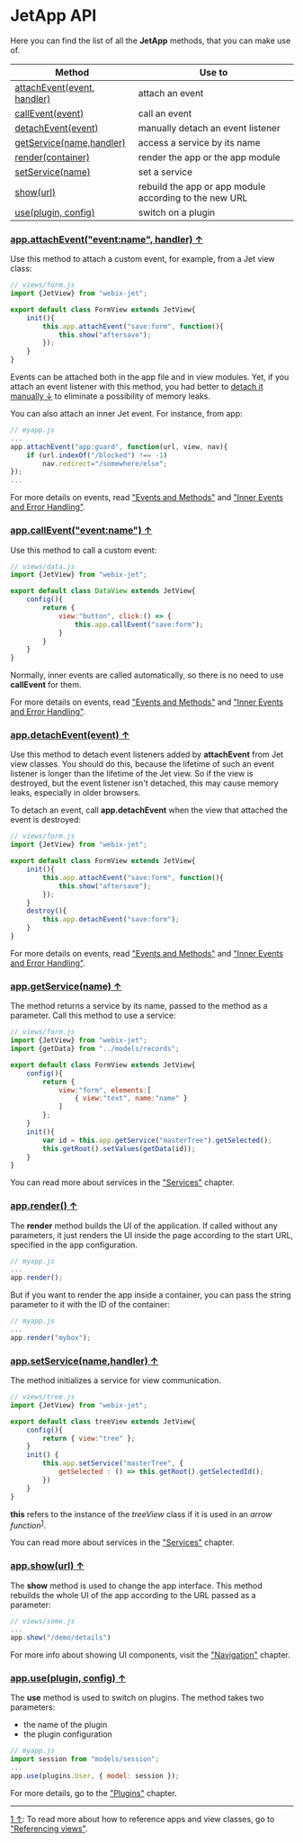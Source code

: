 # <span id="contents">JetApp API</span>

Here you can find the list of all the **JetApp** methods, that you can make use of.

| Method | Use to  |
|--------|---------|
| [attachEvent(event, handler)](#attach)   | attach an event |
| [callEvent(event)](#call)                | call an event |
| [detachEvent(event)](#detach)            | manually detach an event listener |
| [getService(name,handler)](#get_service) | access a service by its name |
| [render(container)](#render)             | render the app or the app module |
| [setService(name)](#set_service)         | set a service |
| [show(url)](#show)                       | rebuild the app or app module according to the new URL |
| [use(plugin, config)](#use)              | switch on a plugin |

### [<span id="attach">app.attachEvent("event:name", handler) &uarr;</span>](#contents)

Use this method to attach a custom event, for example, from a Jet view class:

```js
// views/form.js
import {JetView} from "webix-jet";

export default class FormView extends JetView{
    init(){
        this.app.attachEvent("save:form", function(){
            this.show("aftersave");
        });
    }
}
```

Events can be attached both in the app file and in view modules. Yet, if you attach an event listener with this method, you had better to [detach it manually &darr;](#detach) to eliminate a possibility of memory leaks.

You can also attach an inner Jet event. For instance, from app:

```js
// myapp.js
...
app.attachEvent("app:guard", function(url, view, nav){
    if (url.indexOf("/blocked") !== -1)
        nav.redirect="/somewhere/else";
});
...
```

For more details on events, read ["Events and Methods"](events.md) and ["Inner Events and Error Handling"](inner_events.md).

### [<span id="call">app.callEvent("event:name") &uarr;</span>](#contents)

Use this method to call a custom event:

```js
// views/data.js
import {JetView} from "webix-jet";

export default class DataView extends JetView{
    config(){
        return {
            view:"button", click:() => {
                this.app.callEvent("save:form");
            }
        }
    }
}
```

Normally, inner events are called automatically, so there is no need to use **callEvent** for them.

For more details on events, read ["Events and Methods"](events.md) and ["Inner Events and Error Handling"](inner_events.md).

### [<span id="detach">app.detachEvent(event) &uarr;</span>](#contents)

Use this method to detach event listeners added by **attachEvent** from Jet view classes. You should do this, because the lifetime of such an event listener is longer than the lifetime of the Jet view. So if the view is destroyed, but the event listener isn't detached, this may cause memory leaks, especially in older browsers.

To detach an event, call **app.detachEvent** when the view that attached the event is destroyed:

```js
// views/form.js
import {JetView} from "webix-jet";

export default class FormView extends JetView{
    init(){
        this.app.attachEvent("save:form", function(){
            this.show("aftersave");
        });
    }
    destroy(){
        this.app.detachEvent("save:form");
    }
}
```

For more details on events, read ["Events and Methods"](events.md) and ["Inner Events and Error Handling"](inner_events.md).

### [<span id="get_service">app.getService(name) &uarr;</span>](#contents)

The method returns a service by its name, passed to the method as a parameter. Call this method to use a service:

```js
// views/form.js
import {JetView} from "webix-jet";
import {getData} from "../models/records";

export default class FormView extends JetView{
    config(){
        return {
            view:"form", elements:[
                { view:"text", name:"name" }
            ]
        };
    }
    init(){
        var id = this.app.getService("masterTree").getSelected();
        this.getRoot().setValues(getData(id));
    }
}
```

You can read more about services in the ["Services"](services.md) chapter.

### [<span id="render">app.render() &uarr;</span>](#contents)

The **render** method builds the UI of the application. If called without any parameters, it just renders the UI inside the page according to the start URL, specified in the app configuration.

```js
// myapp.js
...
app.render();
```

But if you want to render the app inside a container, you can pass the string parameter to it with the ID of the container:

```js
// myapp.js
...
app.render("mybox");
```

### [<span id="set_service">app.setService(name,handler) &uarr;</span>](#contents)

The method initializes a service for view communication.

```js
// views/tree.js
import {JetView} from "webix-jet";

export default class treeView extends JetView{
    config(){
        return { view:"tree" };
    }
    init() {
        this.app.setService("masterTree", {
            getSelected : () => this.getRoot().getSelectedId();
        })
    }
}
```

**this** refers to the instance of the *treeView* class if it is used in an *arrow function*<sup><a href="#myfootnote1" id="origin1">1</a></sup>.

You can read more about services in the ["Services"](services.md) chapter.

### [<span id="show">app.show(url) &uarr;</span>](#contents)

The **show** method is used to change the app interface. This method rebuilds the whole UI of the app according to the URL passed as a parameter:

```js
// views/some.js
...
app.show("/demo/details")
```

For more info about showing UI components, visit the ["Navigation"](navigation.md) chapter.

### [<span id="use">app.use(plugin, config) &uarr;</span>](#contents)

The **use** method is used to switch on plugins. The method takes two parameters:

- the name of the plugin 
- the plugin configuration

```js
// myapp.js
import session from "models/session";
...
app.use(plugins.User, { model: session });
```

For more details, go to the ["Plugins"](plugins.md) chapter.

<!-- footnotes -->
- - -
<a id="myfootnote1" href="#origin1">1 &uarr;</a>:
To read more about how to reference apps and view classes, go to ["Referencing views"](../detailed/referencing.md).